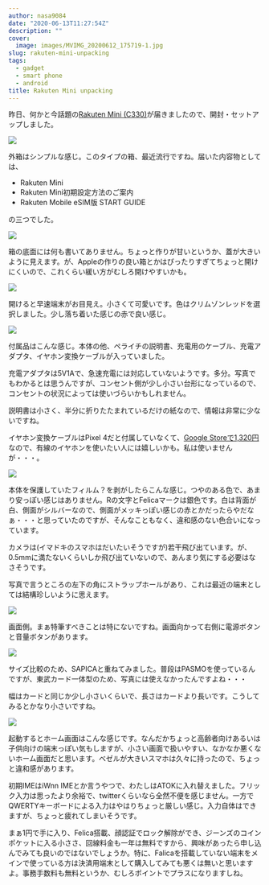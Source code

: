 ```yaml
---
author: nasa9084
date: "2020-06-13T11:27:54Z"
description: ""
cover:
  image: images/MVIMG_20200612_175719-1.jpg
slug: rakuten-mini-unpacking
tags:
  - gadget
  - smart phone
  - android
title: Rakuten Mini unpacking
---
```



昨日、何かと今話題の[Rakuten Mini (C330)](https://network.mobile.rakuten.co.jp/product/smartphone/rakuten-mini/)が届きましたので、開封・セットアップしました。

![](images/IMG_20200612_172921.jpg)

外箱はシンプルな感じ。このタイプの箱、最近流行ですね。届いた内容物としては、
* Rakuten Mini
* Rakuten Mini初期設定方法のご案内
* Rakuten Mobile eSIM版 START GUIDE

の三つでした。

![](images/IMG_20200612_172937.jpg)

箱の底面には何も書いてありません。ちょっと作りが甘いというか、蓋が大きいように見えます。が、Appleの作りの良い箱とかはぴったりすぎてちょっと開けにくいので、これくらい緩い方がむしろ開けやすいかも。

![](images/IMG_20200612_173001.jpg)

開けると早速端末がお目見え。小さくて可愛いです。色はクリムゾンレッドを選択しました。少し落ち着いた感じの赤で良い感じ。

![](images/IMG_20200612_173119.jpg)

付属品はこんな感じ。本体の他、ペライチの説明書、充電用のケーブル、充電アダプタ、イヤホン変換ケーブルが入っていました。

充電アダプタは5V1Aで、急速充電には対応していないようです。多分。写真でもわかるとは思うんですが、コンセント側が少し小さい台形になっているので、コンセントの状況によっては使いづらいかもしれません。

説明書は小さく、半分に折りたたまれているだけの紙なので、情報は非常に少ないですね。

イヤホン変換ケーブルはPixel 4だと付属していなくて、[Google Storeで1,320円](https://store.google.com/jp/product/usb_c_headphone_adapter)なので、有線のイヤホンを使いたい人には嬉しいかも。私は使いませんが・・・。

![](images/IMG_20200612_173315.jpg)

本体を保護していたフィルム？を剥がしたらこんな感じ。つやのある色で、あまり安っぽい感じはありません。Rの文字とFelicaマークは銀色です。白は背面が白、側面がシルバーなので、側面がメッキっぽい感じの赤とかだったらやだなぁ・・・と思っていたのですが、そんなこともなく、違和感のない色合いになっています。

カメラは(イマドキのスマホはだいたいそうですが)若干飛び出ています。が、0.5mmに満たないくらいしか飛び出ていないので、あんまり気にする必要はなさそうです。

写真で言うところの左下の角にストラップホールがあり、これは最近の端末としては結構珍しいように思えます。

![](images/IMG_20200612_173351.jpg)

画面側。まぁ特筆すべきことは特にないですね。画面向かって右側に電源ボタンと音量ボタンがあります。

![](images/IMG_20200612_182704.jpg)

サイズ比較のため、SAPICAと重ねてみました。普段はPASMOを使っているんですが、東武カード一体型のため、写真には使えなかったんですよね・・・

幅はカードと同じか少し小さいくらいで、長さはカードより長いです。こうしてみるとかなり小さいですね。

![](images/MVIMG_20200612_175719.jpg)

起動するとホーム画面はこんな感じです。なんだかちょっと高齢者向けあるいは子供向けの端末っぽい気もしますが、小さい画面で扱いやすい、なかなか悪くないホーム画面だと思います。ベゼルが大きいスマホは久々に持ったので、ちょっと違和感があります。

初期IMEはiWnn IMEとか言うやつで、わたしはATOKに入れ替えました。フリック入力は思ったより余裕で、twitterくらいなら全然不便を感じません。一方でQWERTYキーボードによる入力はやはりちょっと厳しい感じ。入力自体はできますが、ちょっと疲れてしまいそうです。

まぁ1円で手に入り、Felica搭載、顔認証でロック解除ができ、ジーンズのコインポケットに入る小ささ、回線料金も一年は無料ですから、興味があったら申し込んでみても良いのではないでしょうか。特に、Falicaを搭載していない端末をメインで使っている方は決済用端末として購入してみても悪くは無いと思いますよ。事務手数料も無料というか、むしろポイントでプラスになりますしね。



